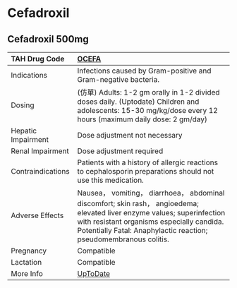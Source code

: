 # Cefadroxil

## Cefadroxil 500mg

| TAH Drug Code      | [OCEFA](https://www.tahsda.org.tw/drugs/hissearch.php?drug_code=OCEFA)                                                                                                                                                                      |
|:-------------------|:--------------------------------------------------------------------------------------------------------------------------------------------------------------------------------------------------------------------------------------------|
| Indications        | Infections caused by Gram-positive and Gram-negative bacteria.                                                                                                                                                                              |
| Dosing             | (仿單) Adults: 1-2 gm orally in 1-2 divided doses daily. (Uptodate) Children and adolescents: 15-30 mg/kg/dose every 12 hours (maximum daily dose: 2 gm/day)                                                                                |
| Hepatic Impairment | Dose adjustment not necessary                                                                                                                                                                                                               |
| Renal Impairment   | Dose adjustment required                                                                                                                                                                                                                    |
| Contraindications  | Patients with a history of allergic reactions to cephalosporin preparations should not use this medication.                                                                                                                                 |
| Adverse Effects    | Nausea， vomiting， diarrhoea， abdominal discomfort; skin rash， angioedema; elevated liver enzyme values; superinfection with resistant organisms especially candida. Potentially Fatal: Anaphylactic reaction; pseudomembranous colitis. |
| Pregnancy          | Compatible                                                                                                                                                                                                                                  |
| Lactation          | Compatible                                                                                                                                                                                                                                  |
| More Info          | [UpToDate](https://www.uptodate.com/contents/cefadroxil-drug-information)                                                                                                                                                                   |

